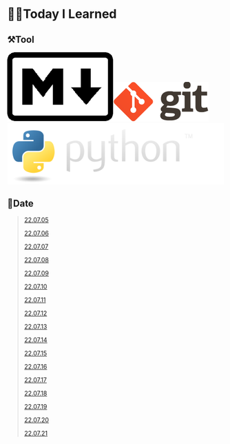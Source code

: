 # 🧑‍💻Today I Learned

## ⚒️Tool

[![Markdown-mark.svg](README.assets/Markdown-mark.svg.png)](Git/[22.07.05]_markdown_and_git.md)[![git](README.assets/git.png)![python-logo@2x](README.assets/python-logo@2x.png)](Python)

## 🌈Date

> [22.07.05](Git/[22.07.05]_markdown_and_git.md)
>
> [22.07.06](Git/[22.07.06]_git_and_github.md)
>
> [22.07.07](Git/2022-07-07-github-pull-branch.md)
>
> [22.07.08](Special/2022-07-08-project-skills.md)
>
> [22.07.09](etc/2022-07-09-baeckjoon-tear.md)
>
> [22.07.10](etc/2022-07-10-search.md)
>
> [22.07.11](Python/2022-07-11-basic-of-python.md)
>
> [22.07.12](Python/2022-07-12-if-else-for-while.md)
>
> [22.07.13](Python/2022-07-13-function.md)
>
> [22.07.14](Python/2022-07-14-method.md)
>
> [22.07.15](Python/2022-07-15-module.md)
>
> [22.07.16](Python/2022-07-16-review-project.md)
>
> [22.07.17](etc/2022-07-17-shortcut-keys-vscode.md)
>
> [22.07.18](Python/2022-07-18-error-exception.md)
>
> [22.07.19](Python/2022-07-19-python-oop.md)
>
> [22.07.20](Python/2022-07-20-class.md)
>
> [22.07.21](Python/2022-07-21-python-more.md)

